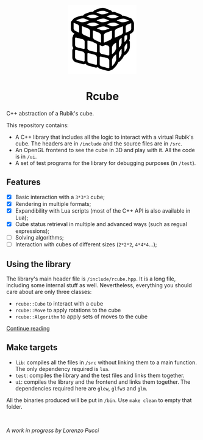 <div align="center">
<img src="icon.png" style="width: 180px">
<h1>Rcube</h1>
</div>
C++ abstraction of a Rubik's cube.

This repository contains:
- A C++ library that includes all the logic to interact with a virtual Rubik's
cube. The headers are in `/include` and the source files are in `/src`.
- An OpenGL frontend to see the cube in 3D and play with it. All the code is in
`/ui`.
- A set of test programs for the library for debugging purposes (in `/test`).

## Features
- [x] Basic interaction with a `3*3*3` cube;
- [x] Rendering in multiple formats;
- [x] Expandibility with Lua scripts (most of the C++ API is also available
in Lua);
- [x] Cube status retrieval in multiple and advanced ways (such as regual
expressions);
- [ ] Solving algorithms;
- [ ] Interaction with cubes of different sizes (`2*2*2`, `4*4*4`...);

## Using the library
The library's main header file is `/include/rcube.hpp`. It is a long file,
including some internal stuff as well. Nevertheless, everything you should
care about are only three classes:
- `rcube::Cube` to interact with a cube
- `rcube::Move` to apply rotations to the cube
- `rcube::Algorithm` to apply sets of moves to the cube

[Continue reading](doc/README.md)

## Make targets
- `lib`: compiles all the files in `/src` without linking them to a main
function. The only dependency required is `lua`.
- `test`: compiles the library and the test files and links them together.
- `ui`: compiles the library and the frontend and links them together. The
dependencies required here are `glew`, `glfw3` and `glm`.

All the binaries produced will be put in `/bin`. Use `make clean` to empty
that folder.

<br>

*A work in progress by Lorenzo Pucci*